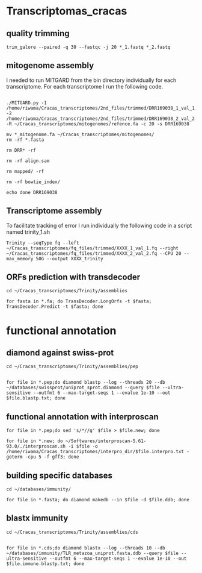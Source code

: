 # Transcriptomas_cracas

## quality trimming

```
trim_galore --paired -q 30 --fastqc -j 20 *_1.fastq *_2.fastq
```

## mitogenome assembly

I needed to run MITGARD from the bin directory individually for each transcriptome. For each transcriptome I run the following code.

```

./MITGARD.py -1 /home/riwama/Cracas_transcriptomes/2nd_files/trimmed/DRR169038_1_val_1.fq -2 /home/riwama/Cracas_transcriptomes/2nd_files/trimmed/DRR169038_2_val_2.fq -R ~/Cracas_transcriptomes/mitogenomes/refence.fa -c 20 -s DRR169038

mv *_mitogenome.fa ~/Cracas_transcriptomes/mitogenomes/
rm -rf *.fasta

rm DRR* -rf

rm -rf align.sam

rm mapped/ -rf

rm -rf bowtie_index/

echo done DRR169038
```

## Transcriptome assembly

To facilitate tracking of error I run individually the following code in a script named trinity_1.sh

```
Trinity --seqType fq --left ~/Cracas_transcriptomes/fq_files/trimmed/XXXX_1_val_1.fq --right ~/Cracas_transcriptomes/fq_files/trimmed/XXXX_2_val_2.fq --CPU 20 --max_memory 50G --output XXXX_trinity
```
## ORFs prediction with transdecoder

```
cd ~/Cracas_transcriptomes/Trinity/assemblies

for fasta in *.fa; do TransDecoder.LongOrfs -t $fasta; TransDecoder.Predict -t $fasta; done
```
# functional annotation
## diamond against swiss-prot

```
cd ~/Cracas_transcriptomes/Trinity/assemblies/pep


for file in *.pep;do diamond blastp --log --threads 20 --db ~/databases/swissprot/uniprot_sprot.diamond --query $file --ultra-sensitive --outfmt 6 --max-target-seqs 1 --evalue 1e-10 --out $file.blastp.txt; done
```

## functional annotation with interproscan

```
for file in *.pep;do sed 's/*//g' $file > $file.new; done

for file in *.new; do ~/Softwares/interproscan-5.61-93.0/./interproscan.sh -i $file -o /home/riwama/Cracas_transcriptomes/interpro_dir/$file.interpro.txt -goterm -cpu 5 -f gff3; done
```

## building specific databases

```
cd ~/databases/immunity/

for file in *.fasta; do diamond makedb --in $file -d $file.ddb; done
```
## blastx immunity

```
cd ~/Cracas_transcriptomes/Trinity/assemblies/cds


for file in *.cds;do diamond blastx --log --threads 10 --db ~/databases/immunity/TLR_metazoa_uniprot.fasta.ddb --query $file --ultra-sensitive --outfmt 6 --max-target-seqs 1 --evalue 1e-10 --out $file.immune.blastp.txt; done
```

